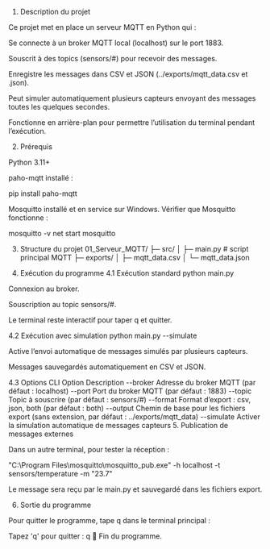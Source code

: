 1. Description du projet

Ce projet met en place un serveur MQTT en Python qui :

Se connecte à un broker MQTT local (localhost) sur le port 1883.

Souscrit à des topics (sensors/#) pour recevoir des messages.

Enregistre les messages dans CSV et JSON (../exports/mqtt_data.csv et .json).

Peut simuler automatiquement plusieurs capteurs envoyant des messages toutes les quelques secondes.

Fonctionne en arrière-plan pour permettre l’utilisation du terminal pendant l’exécution.

2. Prérequis

Python 3.11+

paho-mqtt installé :

pip install paho-mqtt


Mosquitto installé et en service sur Windows.
Vérifier que Mosquitto fonctionne :

mosquitto -v
net start mosquitto

3. Structure du projet
01_Serveur_MQTT/
├─ src/
│  ├─ main.py          # script principal MQTT
├─ exports/
│  ├─ mqtt_data.csv
│  └─ mqtt_data.json

4. Exécution du programme
4.1 Exécution standard
python main.py


Connexion au broker.

Souscription au topic sensors/#.

Le terminal reste interactif pour taper q et quitter.

4.2 Exécution avec simulation
python main.py --simulate


Active l’envoi automatique de messages simulés par plusieurs capteurs.

Messages sauvegardés automatiquement en CSV et JSON.

4.3 Options CLI
Option	Description
--broker	Adresse du broker MQTT (par défaut : localhost)
--port	Port du broker MQTT (par défaut : 1883)
--topic	Topic à souscrire (par défaut : sensors/#)
--format	Format d’export : csv, json, both (par défaut : both)
--output	Chemin de base pour les fichiers export (sans extension, par défaut : ../exports/mqtt_data)
--simulate	Activer la simulation automatique de messages capteurs
5. Publication de messages externes

Dans un autre terminal, pour tester la réception :

"C:\Program Files\mosquitto\mosquitto_pub.exe" -h localhost -t sensors/temperature -m "23.7"


Le message sera reçu par le main.py et sauvegardé dans les fichiers export.

6. Sortie du programme

Pour quitter le programme, tape q dans le terminal principal :

Tapez 'q' pour quitter : q
👋 Fin du programme.